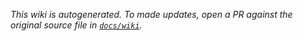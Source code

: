 _This wiki is autogenerated. To made updates, open a PR against the original source file in [`docs/wiki`](https://github.com/csp-community/csp-adapter-discord/tree/main/docs/wiki)._
